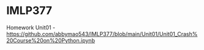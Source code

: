 # IMLP377
Homework
Unit01 - <https://github.com/abbymao543/IMLP377/blob/main/Unit01/Unit01_Crash%20Course%20on%20Python.ipynb>
